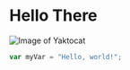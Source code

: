 # Hello There
![Image of Yaktocat](https://octodex.github.com/images/yaktocat.png)
``` javascript
var myVar = "Hello, world!";
```
